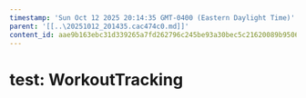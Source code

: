 ```yaml
---
timestamp: 'Sun Oct 12 2025 20:14:35 GMT-0400 (Eastern Daylight Time)'
parent: '[[..\20251012_201435.cac474c0.md]]'
content_id: aae9b163ebc31d339265a7fd262796c245be93a30bec5c21620089b950689eb5
---
```


# test: WorkoutTracking
